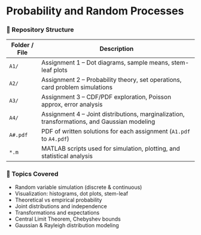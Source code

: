 # Probability and Random Processes

### 📁 Repository Structure

| Folder / File | Description                                                                                 |
| ------------- | ------------------------------------------------------------------------------------------- |
| `A1/`         | Assignment 1 – Dot diagrams, sample means, stem-leaf plots                                  |
| `A2/`         | Assignment 2 – Probability theory, set operations, card problem simulations                 |
| `A3/`         | Assignment 3 – CDF/PDF exploration, Poisson approx, error analysis                          |
| `A4/`         | Assignment 4 – Joint distributions, marginalization, transformations, and Gaussian modeling |
| `A#.pdf`      | PDF of written solutions for each assignment (`A1.pdf` to `A4.pdf`)                         |
| `*.m`         | MATLAB scripts used for simulation, plotting, and statistical analysis                      |


### 📁 Topics Covered

* Random variable simulation (discrete & continuous)
* Visualization: histograms, dot plots, stem-leaf
* Theoretical vs empirical probability
* Joint distributions and independence
* Transformations and expectations
* Central Limit Theorem, Chebyshev bounds
* Gaussian & Rayleigh distribution modeling

